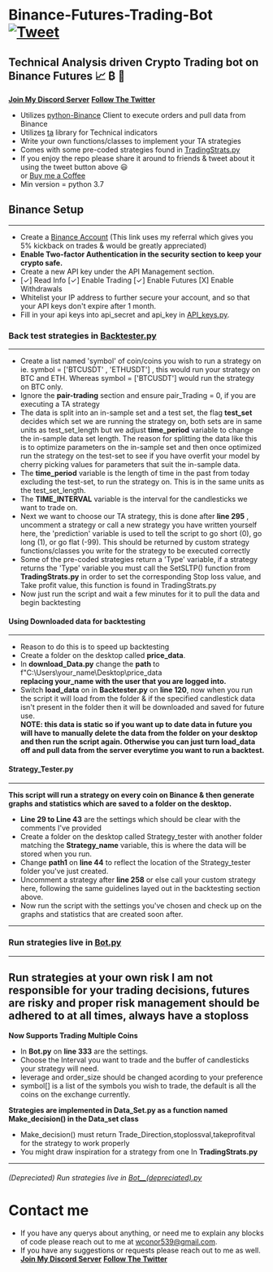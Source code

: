 # Binance-Futures-Trading-Bot [![Tweet](https://img.shields.io/twitter/url/http/shields.io.svg?style=social)](https://twitter.com/intent/tweet?text=Check%20out%20this%20free%20Binance%20Trading%20Bot%20I%20found%20on%20Github%20&url=https://github.com/conor19w/Binance-Futures-Trading-Bot&hashtags=Trading,Bot,Trading_Bot,Cryptocurrency_Trading_Bot,Crypto,Bitcoin,Ethereum,Cryptocurrency,Binance,DOGE,dogecoin)
## Technical Analysis driven Crypto Trading bot on Binance Futures 📈 ₿ 🚀
[__Join My Discord Server__](https://discord.gg/jBu6thyP66)
[__Follow The Twitter__](https://twitter.com/futures_bot)
* Utilizes [python-Binance](https://python-binance.readthedocs.io/en/latest/) Client to execute orders and pull data from Binance
* Utilizes [ta](https://technical-analysis-library-in-python.readthedocs.io/en/latest/) library for Technical indicators
* Write your own functions/classes to implement your TA strategies
* Comes with some pre-coded strategies found in [TradingStrats.py](https://github.com/conor19w/Binance-Futures-Trading-Bot/blob/main/TradingStrats.py)
* If you enjoy the repo please share it around to friends & tweet about it using the tweet button above 😃   
or [Buy me a Coffee](https://www.buymeacoffee.com/conor19w)
* Min version = python 3.7 
## Binance Setup
---
* Create a [Binance Account](https://accounts.binance.com/en/register?ref=BKR8BMMP) (This link uses my referral which gives you 5% kickback on trades & would be greatly appreciated)
* __Enable Two-factor Authentication in the security section to keep your crypto safe.__
* Create a new API key under the API Management section.
*  [✓] Read Info [✓] Enable Trading [✓] Enable Futures [X] Enable Withdrawals
* Whitelist your IP address to further secure your account, and so that your API keys don't expire after 1 month.
* Fill in your api keys into api_secret and api_key in [API_keys.py](https://github.com/conor19w/Binance-Futures-Trading-Bot/blob/main/API_keys.py).

### Back test strategies in [Backtester.py](https://github.com/conor19w/Binance-Futures-Trading-Bot/blob/main/Backtester.py)
---
* Create a list named 'symbol' of coin/coins you wish to run a strategy on ie. symbol = ['BTCUSDT' , 'ETHUSDT'] , this would run your strategy on BTC and ETH.
Whereas symbol = ['BTCUSDT'] would run the strategy on BTC only.
* Ignore the __pair-trading__ section and ensure pair_Trading = 0, if you are executing a TA strategy
* The data is split into an in-sample set and a test set, the flag __test_set__ decides which set we are running the strategy on, both sets are in same units as test_set_length but we adjust __time_period__ variable to change the in-sample data set length. The reason for splitting the data like this is to optimize parameters on the in-sample set and then once optimized run the strategy on the test-set to see if you have overfit your model by cherry picking values for parameters that suit the in-sample data.
* The __time_period__ variable is the length of time in the past from today excluding the test-set, to run the strategy on. This is in the same units as the test_set_length.
* The __TIME_INTERVAL__ variable is the interval for the candlesticks we want to trade on.
* Next we want to choose our TA strategy, this is done after __line 295__ , uncomment a strategy or call a new strategy you have written yourself here, the 'prediction' variable is used to tell the script to go short (0), go long (1), or go flat (-99). This should be returned by custom strategy functions/classes you write for the strategy to be executed correctly
* Some of the pre-coded strategies return a 'Type' variable, if a strategy returns the 'Type' variable you must call the SetSLTP() function from __TradingStrats.py__ in order to set the corresponding Stop loss value, and Take profit value, this function is found in TradingStrats.py
* Now just run the script and wait a few minutes for it to pull the data and begin backtesting

#### Using Downloaded data for backtesting
---
* Reason to do this is to speed up backtesting 
* Create a folder on the desktop called __price_data__.
*  In __download_Data.py__ change the __path__ to f"C:\\Users\\your_name\\Desktop\\price_data  
__replacing your_name with the user that you are logged into.__
* Switch __load_data__ on in __Backtester.py__ on __line 120__, now when you run the script it will load from the folder & if the specified candlestick data isn't present in the folder then it will be downloaded and saved for future use.  
__NOTE: this data is static so if you want up to date data in future you will have to manually delete the data from the folder on your desktop and then run the script again.
Otherwise you can just turn load_data off and pull data from the server everytime you want to run a backtest.__
#### Strategy_Tester.py
---
__This script will run a strategy on every coin on Binance & then generate graphs and statistics which are saved to a folder on the desktop.__
* __Line 29 to Line 43__ are the settings which should be clear with the comments I've provided
* Create a folder on the desktop called Strategy_tester with another folder matching the __Strategy_name__ variable, this is where the data will be stored when you run.
* Change __path1__ on __line 44__ to reflect the location of the Strategy_tester folder you've just created.
* Uncomment a strategy after __line 258__ or else call your custom strategy here, following the same guidelines layed out in the backtesting section above.
* Now run the script with the settings you've chosen and check up on the graphs and statistics that are created soon after.
---
### Run strategies live in [Bot.py](https://github.com/conor19w/Binance-Futures-Trading-Bot/blob/main/Bot.py)
---
__Run strategies at your own risk I am not responsible for your trading decisions, futures are risky and proper risk management should be adhered to at all times, always have a stoploss__
---
__Now Supports Trading Multiple Coins__
* In __Bot.py__ on __line 333__ are the settings.
* Choose the Interval you want to trade and the buffer of candlesticks your strategy will need.
* leverage and order_size should be changed acording to your preference
* symbol[] is a list of the symbols you wish to trade, the default is all the coins on the exchange currently.

__Strategies are implemented in Data_Set.py as a function named Make_decision() in the Data_set class__
* Make_decision() must return Trade_Direction,stoplossval,takeprofitval for the strategy to work properly
* You might draw inspiration for a strategy from one In __TradingStrats.py__
---
###### (Depreciated) Run strategies live in [Bot__(depreciated).py](https://github.com/conor19w/Binance-Futures-Trading-Bot/blob/main/Bot__(depreciated).py)

# Contact me
* If you have any querys about anything, or need me to explain any blocks of code please reach out to me at wconor539@gmail.com.
* If you have any suggestions or requests please reach out to me as well.  
[__Join My Discord Server__](https://discord.gg/jBu6thyP66)
[__Follow The Twitter__](https://twitter.com/futures_bot)
